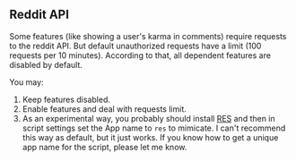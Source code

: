 ## Reddit API

Some features (like showing a user's karma in comments) require requests to the reddit API. But default unauthorized requests have a limit (100 requests per 10 minutes). According to that, all dependent features are disabled by default.

You may:

1. Keep features disabled.
2. Enable features and deal with requests limit.
3. As an experimental way, you probably should install [RES](https://redditenhancementsuite.com/) and then in script settings set the App name to `res` to mimicate. I can't recommend this way as default, but it just works. If you know how to get a unique app name for the script, please let me know.
